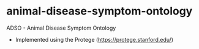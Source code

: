 # animal-disease-symptom-ontology
ADSO - Animal Disease Symptom Ontology

- Implemented using the Protege (https://protege.stanford.edu/)
